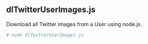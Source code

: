 ## dlTwitterUserImages.js
Download all Twitter images from a User using node.js.  
```sh
# node dlTwitterUserImages.js
```

